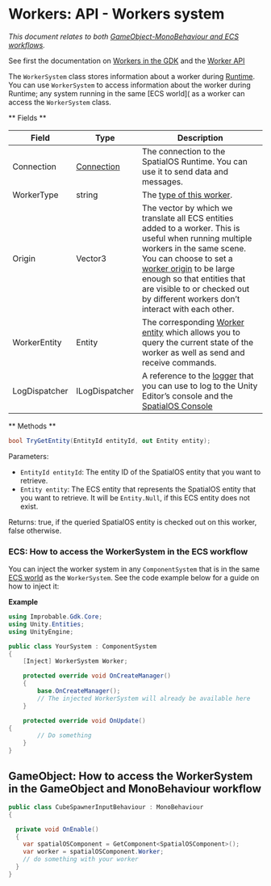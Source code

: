 [//]: # (Doc of docs reference 15.2)

#  Workers: API - Workers system

_This document relates to both [GameObject-MonoBehaviour and ECS workflows]({{urlRoot}}/content/intro-workflows-spos-entities.md)._

See first the documentation on [Workers in the GDK]({{urlRoot}}/content/workers/workers-in-the-gdk.md) and the [Worker API]({{urlRoot}}/content/workers/api-worker.md)

The `WorkerSystem` class stores information about a worker during [Runtime]({{urlRoot}}/content/glossary.md#spatialos-runtime). You can use `WorkerSystem` to access information about the worker during Runtime; any system running in the same [ECS world]( as a worker can access the `WorkerSystem` class.

** Fields **

| Field         	| Type               	| Description                	|
|-------------------|------------------------|--------------------------------|
| Connection	| [Connection]({{urlRoot}}/content/connecting-to-spos.md) | The connection to the SpatialOS Runtime. You can use it to send data and messages. |
| WorkerType	| string             	| The [type of this worker]({{urlRoot}}/content/glossary.md#worker-types). |
| Origin    	| Vector3            	| The vector by which we translate all ECS entities added to a worker. This is useful when running multiple workers in the same scene. You can choose to set a [worker origin]({{urlRoot}}/content/glossary.md#worker-origin) to be large enough so that entities that are visible to or checked out by different workers don’t interact with each other. |
| WorkerEntity  | Entity             	| The corresponding [Worker entity]({{urlRoot}}/content/workers/worker-entity.md) which allows you to query the current state of the worker as well as send and receive commands. |
| LogDispatcher | ILogDispatcher     	| A reference to the [logger]({{urlRoot}}/content/ecs/logging.md) that you can use to log to the Unity Editor’s console and the [SpatialOS Console]({{urlRoot}}/content/glossary.md#console) |

** Methods **

```csharp
bool TryGetEntity(EntityId entityId, out Entity entity);
```
Parameters:
  * `EntityId entityId`: The entity ID of the SpatialOS entity that you want to retrieve.
  * `Entity entity`: The ECS entity that represents the SpatialOS entity that you want to retrieve. It will be `Entity.Null`, if this ECS entity does not exist.

Returns: true, if the queried SpatialOS entity is checked out on this worker, false otherwise.

### ECS: How to access the WorkerSystem in the ECS workflow

You can inject the worker system in any `ComponentSystem` that is in the same [ECS world]({{urlRoot}}/content/glossary.md#unity-ecs-world) as the `WorkerSystem`.
See the code example below for a guide on how to inject it:

**Example**</br>

```csharp
using Improbable.Gdk.Core;
using Unity.Entities;
using UnityEngine;

public class YourSystem : ComponentSystem
{
	[Inject] WorkerSystem Worker;

	protected override void OnCreateManager()
	{
    	base.OnCreateManager();
    	// The injected WorkerSystem will already be available here
	}

	protected override void OnUpdate()
{
    	// Do something
	}
}
```

## GameObject: How to access the WorkerSystem in the GameObject and MonoBehaviour workflow

```csharp
public class CubeSpawnerInputBehaviour : MonoBehaviour
{

  private void OnEnable()
  {
    var spatialOSComponent = GetComponent<SpatialOSComponent>();
    var worker = spatialOSComponent.Worker;
    // do something with your worker
  }
}
```
